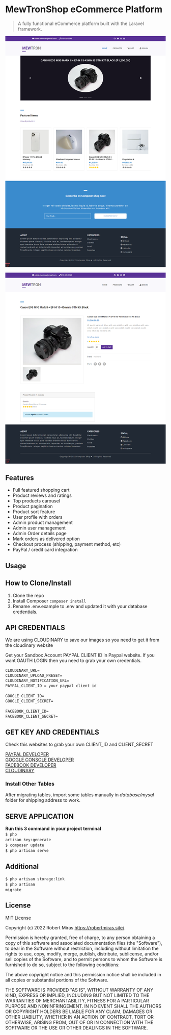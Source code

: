 # MewTronShop eCommerce Platform

> A fully functional eCommerce platform built with the Laravel framework.

![screenshot](https://github.com/mirasrobert/laravel8-ecommerce/blob/main/public/img/WEBSITE_SCREENSHOT.png)

![screenshot](https://github.com/mirasrobert/laravel8-ecommerce/blob/main/public/img/WEBSITE_SCREENSHOT_2.png)

## Features

- Full featured shopping cart
- Product reviews and ratings
- Top products carousel
- Product pagination
- Product sort feature
- User profile with orders
- Admin product management
- Admin user management
- Admin Order details page
- Mark orders as delivered option
- Checkout process (shipping, payment method, etc)
- PayPal / credit card integration


## Usage

## How to Clone/Install
1. Clone the repo
2. Install Composer
<code>composer install</code>
3. Rename .env.example to .env and updated it with your database credentials.<br />


## API CREDENTIALS
We are using CLOUDINARY to save our images so you need to get it from the cloudinary website

Get your Sandbox Account PAYPAL CLIENT ID in Paypal website.
If you want OAUTH LOGIN then you need to grab your own credentials.

```
CLOUDINARY_URL=
CLOUDINARY_UPLOAD_PRESET=
CLOUDINARY_NOTIFICATION_URL=
PAYPAL_CLIENT_ID = your paypal client id

GOOGLE_CLIENT_ID=
GOOGLE_CLIENT_SECRET=

FACEBOOK_CLIENT_ID=
FACEBOOK_CLIENT_SECRET=
```

## GET KEY AND CREDENTIALS

Check this websites to grab your own CLIENT_ID and CLIENT_SECRET

[PAYPAL DEVELOPER](https://developer.paypal.com/home)
<br>
[GOOGLE CONSOLE DEVELOPER](https://console.developers.google.com/apis/credentials?project=intense-base-324910)
<br>
[FACEBOOK DEVELOPER](https://developers.facebook.com/apps/)
<br>
[CLOUDINARY](https://cloudinary.com/)


### Install Other Tables

After migrating tables, import some tables manually in <i>database/mysql</i> folder for shipping address to work.

## SERVE APPLICATION
<b>Run this 3 command in your project terminal</b> <br />
<code>$ php artisan key:generate</code> <br />
<code>$ composer update</code> <br />
<code>$ php artisan serve</code> <br />

## Additional

<code>$ php artisan storage:link</code> <br />
<code>$ php artisan migrate</code> <br />

## License

MIT License

Copyright (c) 2022 Robert Miras https://robertmiras.site/

Permission is hereby granted, free of charge, to any person obtaining a copy
of this software and associated documentation files (the "Software"), to deal
in the Software without restriction, including without limitation the rights
to use, copy, modify, merge, publish, distribute, sublicense, and/or sell
copies of the Software, and to permit persons to whom the Software is
furnished to do so, subject to the following conditions:

The above copyright notice and this permission notice shall be included in all
copies or substantial portions of the Software.

THE SOFTWARE IS PROVIDED "AS IS", WITHOUT WARRANTY OF ANY KIND, EXPRESS OR
IMPLIED, INCLUDING BUT NOT LIMITED TO THE WARRANTIES OF MERCHANTABILITY,
FITNESS FOR A PARTICULAR PURPOSE AND NONINFRINGEMENT. IN NO EVENT SHALL THE
AUTHORS OR COPYRIGHT HOLDERS BE LIABLE FOR ANY CLAIM, DAMAGES OR OTHER
LIABILITY, WHETHER IN AN ACTION OF CONTRACT, TORT OR OTHERWISE, ARISING FROM,
OUT OF OR IN CONNECTION WITH THE SOFTWARE OR THE USE OR OTHER DEALINGS IN THE
SOFTWARE.

